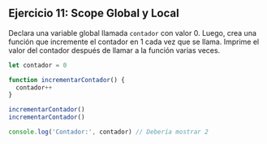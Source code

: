 ## Ejercicio 11: Scope Global y Local

Declara una variable global llamada `contador` con valor 0. Luego, crea una función que incremente el contador en 1 cada vez que se llama. Imprime el valor del contador después de llamar a la función varias veces.

```javascript
let contador = 0

function incrementarContador() {
  contador++
}

incrementarContador()
incrementarContador()

console.log('Contador:', contador) // Debería mostrar 2
```
